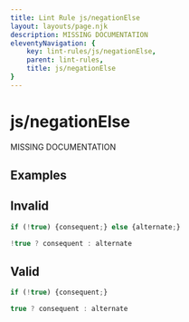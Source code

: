 ```yaml
---
title: Lint Rule js/negationElse
layout: layouts/page.njk
description: MISSING DOCUMENTATION
eleventyNavigation: {
	key: lint-rules/js/negationElse,
	parent: lint-rules,
	title: js/negationElse
}
---
```


# js/negationElse

MISSING DOCUMENTATION

<!-- EVERYTHING BELOW IS AUTOGENERATED. SEE SCRIPTS FOLDER FOR UPDATE SCRIPTS -->


## Examples
## Invalid
```typescript
if (!true) {consequent;} else {alternate;}
```
```typescript
!true ? consequent : alternate
```
## Valid
```typescript
if (!true) {consequent;}
```
```typescript
true ? consequent : alternate
```
